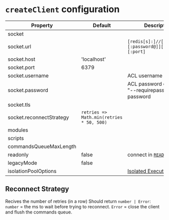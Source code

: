 # `createClient` configuration

| Property                 | Default                                   | Description                                                          |
|--------------------------|-------------------------------------------|----------------------------------------------------------------------|
| socket                   |                                           |                                                                      |
| socket.url               |                                           | `[redis[s]:]//[[username][:password@]][host][:port]`                 |
| socket.host              | 'localhost'                               |                                                                      |
| socket.port              | 6379                                      |                                                                      |
| socket.username          |                                           | ACL username                                                         |
| socket.password          |                                           | ACL password or the old "--requirepass" password                     |
| socket.tls               |                                           | [](https://nodejs.org/api/tls.html#tls_tls_connect_options_callback) |
| socket.reconnectStrategy | `retries => Math.min(retries * 50, 500)`  | [](#retry-strategy)                                                  |
| modules                  |                                           | [](../README.md#lua-scripts)                                         |
| scripts                  |                                           |                                                                      |
| commandsQueueMaxLength   |                                           |                                                                      |
| readonly                 | false                                     | connect in [`READONLY`](https://redis.io/commands/readonly) mode     |
| legacyMode               | false                                     |                                                                      |
| isolationPoolOptions     |                                           | [Isolated Execution Guide](./isolated-execution.md)                  |

## Reconnect Strategy

Recives the number of retries (in a row)
Should return `number | Error`:
`number` = the ms to wait before trying to reconnect.
`Error` = close the client and flush the commands queue.